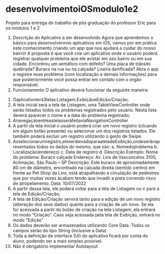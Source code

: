 # desenvolvimentoiOSmodulo1e2
Projeto para entrega do trabalho de pós graduação do professor Eric para os módulos 1 e 2

1. Descrição do Aplicativo a ser desenvolvido
Agora que aprendemos o básico para desenvolvermos aplicativos em iOS, vamos por em prática este conhecimento criando um app que nos ajudará a cuidar do nosso bairro!
A proposta é que você crie um aplicativo onde o usuário poderá registrar qualquer problema que ele avistar em seu bairro ou em sua cidade. Encontrou um semáforo com defeito? Uma placa de trânsito quebrada? Buraco na rua ou na calçada? Lixeira danificada? Abra o app e registre esse problema (com localização e demais informações) para que posteriormente você possa entrar em contato com o órgão responsável.
2. Funcionamento
O aplicativo deverá funcionar da seguinte maneira:
1) Oaplicativoterá3telas:Listagem,ExibiçãoeEdição/Criação;
2) A tela inicial será a tela de Listagem, uma TableViewController onde serão listados todos os problemas registrados pelo usuário. Nesta lista deverá aparecer o nome e a data do problema registrado;
3) AnavegaçãoentreastelasseráfeitaviaNavigationController
4) A partir da tela inicial o usuário poderá criar um novo registro (clicando em algum botão presente) ou selecionar um dos registros listados. Ele também poderá excluir um registro utilizando o gesto de Swipe.
5) Aoselecionarumregistro,eleserálevadoparaateladeExibição,ondeserãoapresentados todos os dados do mesmo, que são:
a. Nomedoproblema
b. Localização(endereço)
c. Data de registro d. Descrição
Exemplo:
Nome do problema: Buraco calçada
Endereço: Av. Lins de Vasconcelos 3100, Aclimação, São Paulo – SP
Descrição: Este buraco de aproximadamente 80 cm de diâmetro, encontrado na calçada direita (sentido centro) em frente ao Pet Shop da Lins, está atrapalhando a circulação de pedestres que por muitas vezes acabam tendo que invadir a pista correndo risco de atropelamento.
Data: 10/07/2022
6) A partir dessa tela, ele poderá voltar para a tela de Listagem ou ir para a tela de Edição/Criação;
7) A tela de Edição/Criação servirá tanto para a edição de um novo registro (alteração dos seus dados) quanto para a criação de um novo. Se ela for acessada a partir do botão de criação na tela Listagem, ela entrará no modo “Criação”. Caso seja acessada pela tela de Exibição, entrará no modo “Edição”
8) Os dados deverão ser armazenados utilizando Core Data. Todos os campos serão do tipo String (inclusive a Data)
9) Toda a definição de interface (UI) do aplicativo ficará por conta do aluno, podendo ser a mais simples possível.
10) Não é obrigatório implementar Autolayout
